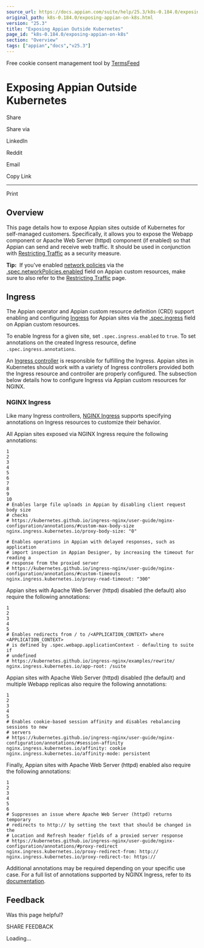 ```yaml
---
source_url: https://docs.appian.com/suite/help/25.3/k8s-0.184.0/exposing-appian-on-k8s.html
original_path: k8s-0.184.0/exposing-appian-on-k8s.html
version: "25.3"
title: "Exposing Appian Outside Kubernetes"
page_id: "k8s-0.184.0/exposing-appian-on-k8s"
section: "Overview"
tags: ["appian","docs","v25.3"]
---
```



Free cookie consent management tool by [TermsFeed](https://www.termsfeed.com/)

# Exposing Appian Outside Kubernetes

Share

Share via

LinkedIn

Reddit

Email

Copy Link

* * *

Print

## Overview

This page details how to expose Appian sites outside of Kubernetes for self-managed customers. Specifically, it allows you to expose the Webapp component or Apache Web Server (httpd) component (if enabled) so that Appian can send and receive web traffic. It should be used in conjunction with [Restricting Traffic](restricting-traffic.html) as a security measure.

**Tip:**  If you've enabled [network policies](https://kubernetes.io/docs/concepts/services-networking/network-policies/) via the [.spec.networkPolicies.enabled](crds.html#v1beta1networkpolicyconfig) field on Appian custom resources, make sure to also refer to the [Restricting Traffic](restricting-traffic.html) page.

## Ingress

The Appian operator and Appian custom resource definition (CRD) support enabling and configuring [Ingress](https://kubernetes.io/docs/concepts/services-networking/ingress/) for Appian sites via the [.spec.ingress](crds.html#v1beta1ingress) field on Appian custom resources.

To enable Ingress for a given site, set `.spec.ingress.enabled` to `true`. To set annotations on the created Ingress resource, define `.spec.ingress.annotations`.

An [Ingress controller](https://kubernetes.io/docs/concepts/services-networking/ingress-controllers/) is responsible for fulfilling the Ingress. Appian sites in Kubernetes should work with a variety of Ingress controllers provided both the Ingress resource and controller are properly configured. The subsection below details how to configure Ingress via Appian custom resources for NGINX.

### NGINX Ingress

Like many Ingress controllers, [NGINX Ingress](https://kubernetes.github.io/ingress-nginx/) supports specifying annotations on Ingress resources to customize their behavior.

All Appian sites exposed via NGINX Ingress require the following annotations:

```
1
2
3
4
5
6
7
8
9
10
# Enables large file uploads in Appian by disabling client request body size
# checks
# https://kubernetes.github.io/ingress-nginx/user-guide/nginx-configuration/annotations/#custom-max-body-size
nginx.ingress.kubernetes.io/proxy-body-size: "0"

# Enables operations in Appian with delayed responses, such as application
# import inspection in Appian Designer, by increasing the timeout for reading a
# response from the proxied server
# https://kubernetes.github.io/ingress-nginx/user-guide/nginx-configuration/annotations/#custom-timeouts
nginx.ingress.kubernetes.io/proxy-read-timeout: "300"
```

Appian sites with Apache Web Server (httpd) disabled (the default) also require the following annotations:

```
1
2
3
4
5
# Enables redirects from / to /<APPLICATION_CONTEXT> where <APPLICATION_CONTEXT>
# is defined by .spec.webapp.applicationContext - defaulting to suite if
# undefined
# https://kubernetes.github.io/ingress-nginx/examples/rewrite/
nginx.ingress.kubernetes.io/app-root: /suite
```

Appian sites with Apache Web Server (httpd) disabled (the default) and multiple Webapp replicas also require the following annotations:

```
1
2
3
4
5
# Enables cookie-based session affinity and disables rebalancing sessions to new
# servers
# https://kubernetes.github.io/ingress-nginx/user-guide/nginx-configuration/annotations/#session-affinity
nginx.ingress.kubernetes.io/affinity: cookie
nginx.ingress.kubernetes.io/affinity-mode: persistent
```

Finally, Appian sites with Apache Web Server (httpd) enabled also require the following annotations:

```
1
2
3
4
5
6
# Suppresses an issue where Apache Web Server (httpd) returns temporary
# redirects to http:// by setting the text that should be changed in the
# Location and Refresh header fields of a proxied server response
# https://kubernetes.github.io/ingress-nginx/user-guide/nginx-configuration/annotations/#proxy-redirect
nginx.ingress.kubernetes.io/proxy-redirect-from: http://
nginx.ingress.kubernetes.io/proxy-redirect-to: https://
```

Additional annotations may be required depending on your specific use case. For a full list of annotations supported by NGINX Ingress, refer to its [documentation](https://kubernetes.github.io/ingress-nginx/user-guide/nginx-configuration/annotations/).

## Feedback

Was this page helpful?

SHARE FEEDBACK

Loading...